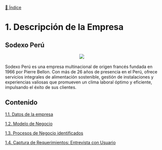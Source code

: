 [📜 Índice](../README.md)

# 1. Descripción de la Empresa 
## Sodexo Perú

<div align="center">
  <img src="https://edge.sitecorecloud.io/sodexofrance1-sodexocorpsites-prod-e74c/media/Project/Sodexo-Corp/Americas/PE/Media/Images/Logos---Icons-100-x-100/Sodexo_Logotype_Blue.png?h=42&iar=0&w=131">
</div>
<br>
​Sodexo Perú es una empresa multinacional de origen francés fundada en 1966 por Pierre Bellon. Con más de 26 años de presencia en el Perú, ofrece servicios integrales de alimentación sostenible, gestión de instalaciones y experiencias valiosas que promueven un clima laboral óptimo y eficiente, impulsando el éxito de sus clientes. 

## Contenido
[1.1. Datos de la empresa](1.1/1.1.md)

[1.2. Modelo de Negocio](1.2/1.2.md)

[1.3. Procesos de Negocio identificados](1.3/1.3.md)

[1.4. Captura de Requerimientos: Entrevista con Usuario](1.4/1.4.md)

